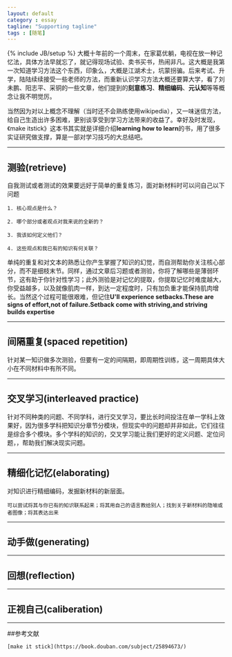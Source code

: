 ```yaml
---
layout: default
category : essay
tagline: "Supporting tagline"
tags : [随笔]
---
```

{% include JB/setup %}
大概十年前的一个周末，在家葛优躺，电视在放一种记忆法，具体方法早就忘了，就记得现场试验、卖书买书，热闹非凡。这大概是我第一次知道学习方法这个东西，印象么，大概是江湖术士，坑蒙拐骗。后来考试、升学，陆陆续续接受一些老师的方法，而重新认识学习方法大概还要算大学，看了刘未鹏、阳志平、采铜的一些文章，他们提到的**刻意练习**、**精细编码**、**元认知**等等概念让我不明觉厉。

当然因为对以上概念不理解（当时还不会熟练使用wikipedia），又一味迷信方法，给自己生造出许多困难，更别谈享受到学习方法带来的收益了。幸好及时发现，《make itstick》这本书其实就是详细介绍**learning how to learn**的书，用了很多实证研究做支撑，算是一部对学习技巧的大总结吧。

---

## 测验(retrieve)

自我测试或者测试的效果要远好于简单的重复练习，面对新材料时可以问自己以下问题
	
	1. 核心观点是什么？

	2. 哪个部分或者观点对我来说的全新的？

	3. 我该如何定义他们？

	4. 这些观点和我已有的知识有何关联？

单纯的重复和对文本的熟悉让你产生掌握了知识的幻觉，而自测帮助你关注核心部分，而不是细枝末节。同样，通过文章后习题或者测验，你将了解哪些是薄弱环节，这有助于你针对性学习；此外测验是对记忆的提取，你提取记忆时难度越大，你受益越多，以及就像肌肉一样，到达一定程度时，只有加负重才能保持肌肉增长。当然这个过程可能很艰难，但记住**U'll experience setbacks.These are signs of effort,not of failure.Setback come with striving,and striving builds expertise**	

---

## 间隔重复(spaced repetition)

针对某一知识做多次测验，但要有一定的间隔期，即周期性训练，这一周期具体大小在不同材料中有所不同。

---

## 交叉学习(interleaved practice)

针对不同种类的问题、不同学科，进行交叉学习，要比长时间投注在单一学科上效果好，因为很多学科把知识分章节分模块，但现实中的问题却并非如此，它们往往是综合多个模块。多个学科的知识的，交叉学习能让我们更好的定义问题、定位问题，，帮助我们解决现实问题。

---

## 精细化记忆(elaborating)

对知识进行精细编码，发掘新材料的新层面。

	可以尝试将其与你已有的知识联系起来；将其用自己的语言教给别人；找到关于新材料的隐喻或者图像；将其表达出来

---

## 动手做(generating)

---

## 回想(reflection)

---

## 正视自己(caliberation)

---

##参考文献
	
	[make it stick](https://book.douban.com/subject/25894673/) 

